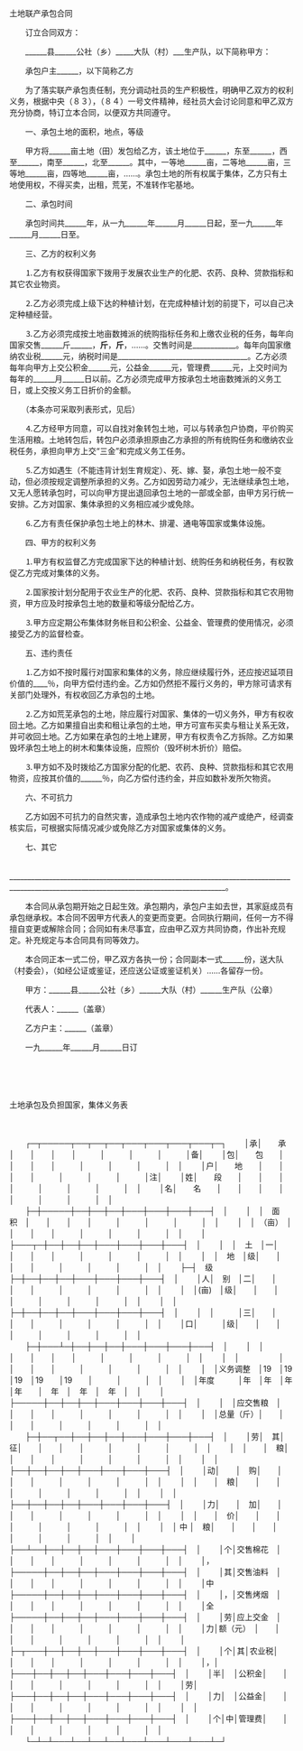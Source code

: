 



土地联产承包合同



 

　　订立合同双方：

　　______县______公社（乡）_____大队（村）___生产队，以下简称甲方：

　　承包户主______，以下简称乙方

　　为了落实联产承包责任制，充分调动社员的生产积极性，明确甲乙双方的权利义务，根据中央（８３），（８４）一号文件精神，经社员大会讨论同意和甲乙双方充分协商，特订立本合同，以便双方共同遵守。

　　一、承包土地的面积，地点，等级

　　甲方将______亩土地（田）发包给乙方，该土地位于______，东至______，西至______，南至______，北至______。其中，一等地______亩，二等地______亩，三等地______亩，四等地______亩，……。承包土地的所有权属于集体，乙方只有土地使用权，不得买卖，出租，荒芜，不准转作宅基地。

　　二、承包时间

　　承包时间共______年，从一九______年______月______日起，至一九______年______月______日至。

　　三、乙方的权利义务

　　⒈乙方有权获得国家下拨用于发展农业生产的化肥、农药、良种、贷款指标和其它农业物资。

　　⒉乙方必须完成上级下达的种植计划，在完成种植计划的前提下，可以自己决定种植经营。

　　⒊乙方必须完成按土地亩数摊派的统购指标任务和上缴农业税的任务，每年向国家交售______斤______，______斤______，______斤______，……。交售时间是____________。每年向国家缴纳农业税______元，纳税时间是____________________________________。乙方必须每年向甲方上交公积金______元，公益金______元，管理费______元，上交时间为每年的______月______日以前。乙方必须完成甲方按承包土地亩数摊派的义务工日，或上交按义务工日折价的金额。

　　（本条亦可采取列表形式，见后）

　　⒋乙方经甲方同意，可以自找对象转包土地，可以与转承包户协商，平价购买生活用粮。土地转包后，转包户必须承担原由乙方承担的所有统购任务和缴纳农业税任务，承担向甲方上交“三金”和完成义务工任务。

　　⒌乙方如遇生（不能违背计划生育规定）、死、嫁、娶，承包土地一般不变动，但必须按规定调整所承担的义务。乙方如因劳动力减少，无法继续承包土地，又无人愿转承包时，可以向甲方提出退回承包土地的一部或全部，由甲方另行统一安排。乙方对国家、集体承担的义务相应减少或免除。

　　⒍乙方有责任保护承包土地上的林木、排灌、通电等国家或集体设施。

　　四、甲方的权利义务

　　⒈甲方有权监督乙方完成国家下达的种植计划、统购任务和纳税任务，有权敦促乙方完成对集体的义务。

　　⒉国家按计划分配用于农业生产的化肥、农药、良种、贷款指标和其它农用物资，甲方应及时按承包土地的数量和等级分配给乙方。

　　⒊甲方应定期公布集体财务帐目和公积金、公益金、管理费的使用情况，必须接受乙方的监督检查。

　　五、违约责任

　　⒈乙方如不按时履行对国家和集体的义务，除应继续履行外，还应按迟延项目价值的____％，向甲方偿付违约金。乙方如仍然拒不履行义务的，甲方除可请求有关部门处理外，有权收回乙方承包的土地。

　　⒉乙方如荒芜承包的土地，除应履行对国家、集体的一切义务外，甲方有权收回土地。乙方如果擅自出卖和租让承包的土地，甲方可宣布买卖与租让关系无效，并可收回土地。乙方如果在承包的土地上建房，甲方有权责令乙方拆除。乙方如果毁坏承包土地上的树木和集体设施，应照价（毁坏树木折价）赔偿。

　　⒊甲方如不及时拨给乙方国家分配的化肥、农药、良种、贷款指标和其它农用物资，应按其价值的______％，向乙方偿付违约金，并应如数补发所欠物资。

　　六、不可抗力

　　乙方如因不可抗力的自然灾害，造成承包土地内农作物的减产或绝产，经调查核实后，可根据实际情况减少或免除乙方对国家或集体的义务。

　　七、其它

　　__________________________________________________________________________________________________________________________________________。

　　本合同从承包期开始之日起生效。承包期内，承包户主如去世，其家庭成员有承包继承权。本合同不因甲方代表人的变更而变更。合同执行期间，任何一方不得擅自变更或解除合同；合同如有未尽事宜，应由甲乙双方共同协商，作出补充规定。补充规定与本合同具有同等效力。

　　本合同正本一式二份，甲乙双方各执一份；合同副本一式______份，送大队（村委会），（如经公证或鉴证，还应送公证或鉴证机关）……各留存一份。

　　甲方：______县______公社（乡）______大队（村）______生产队（公章）

　　代表人：______（盖章）

　　乙方户主：______（盖章）

　　一九______年______月______日订

　　 

　　


 土地承包及负担国家，集体义务表



　　


　　┌─┬─────┬──┬──┬──┬───┬───┬───┬───┬─┐
　　│承│　　承　　│　　│　　│　　│　　　│　　　│　　　│　　　│备│
　　│包│　　包　　│　　│　　│　　│　　　│　　　│　　　│　　　│　│
　　│户│　　地　　│　　│　　│　　│　　　│　　　│　　　│　　　│注│
　　│姓│　　段　　│　　│　　│　　│　　　│　　　│　　　│　　　│　│
　　│名│　　名　　│　　│　　│　　│　　　│　　　│　　　│　　　│　│
　　├─┼─────┼──┼──┼──┼───┼───┼───┼───┤　│
　　│　│　面　积　│　　│　　│　　│　　　│　　　│　　　│　　　│　│
　　│　│　（亩）　│　　│　　│　　│　　　│　　　│　　　│　　　│　│
　　│　├───┬─┼──┼──┼──┼───┼───┼───┼───┤　│
　　│　│　土　│一│　　│　　│　　│　　　│　　　│　　　│　　　│　│
　　│　│　地　│级│　　│　　│　　│　　　│　　　│　　　│　　　│　│
　　├─┤　级　├─┼──┼──┼──┼───┼───┼───┼───┤　│
　　│人│　别　│二│　　│　　│　　│　　　│　　　│　　　│　　　│　│
　　│　│(亩)　│级│　　│　　│　　│　　　│　　　│　　　│　　　│　│
　　│　│　　　├─┼──┼──┼──┼───┼───┼───┼───┤　│
　　│　│　　　│三│　　│　　│　　│　　　│　　　│　　　│　　　│　│
　　│口│　　　│级│　　│　　│　　│　　　│　　　│　　　│　　　│　│
　　├─┼───┴─┼──┼──┼──┼───┼───┼───┼───┤　│
　　│　│　　　　　│　　│　　│　　│　　　│　　　│　　　│　　　│　│
　　│　│　　　　　│　　│　　│　　│　　　│　　　│　　　│　　　│　│
　　│　│义务调整　│19　│19　│19　│19　　│19　　│　　　│　　　│　│
　　│　│年度　　　│年　│年　│年　│年　　│　年　│　年　│　年　│　│
　　│　├─────┼──┼──┼──┼───┼───┼───┼───┤　│
　　│　│应交售粮　│　　│　　│　　│　　　│　　　│　　　│　　　│　│
　　│　│总量（斤）│　　│　　│　　│　　　│　　　│　　　│　　　│　│
　　├─┼──┬──┼──┼──┼──┼───┼───┼───┼───┤　│
　　│劳│　其│　征│　　│　　│　　│　　　│　　　│　　　│　　　│　│
　　│　│　　│　粮│　　│　　│　　│　　　│　　　│　　　│　　　│　│
　　│　│　　├──┼──┼──┼──┼───┼───┼───┼───┤　│
　　│动│　　│　购│　　│　　│　　│　　　│　　　│　　　│　　　│　│
　　│　│　　│　粮│　　│　　│　　│　　　│　　　│　　　│　　　│　│
　　│　│　　├──┼──┼──┼──┼───┼───┼───┼───┤　│
　　│力│　　│　加│　　│　　│　　│　　　│　　　│　　　│　　　│　│
　　│　│　　│　价│　　│　　│　　│　　　│　　　│　　　│　　　│　│
　　│　│ 中 │　粮│　　│　　│　　│　　　│　　　│　　　│　　　│　│
　　│　├──┴──┼──┼──┼──┼───┼───┼───┼───┤　│
　　│个│交售棉花　│　　│　　│　　│　　　│　　　│　　　│　　　│　│
　　│，├─────┼──┼──┼──┼───┼───┼───┼───┤　│
　　│其│交售油料　│　　│　　│　　│　　　│　　　│　　　│　　　│　│
　　│中├─────┼──┼──┼──┼───┼───┼───┼───┤　│
　　│，│交售烤烟　│　　│　　│　　│　　　│　　　│　　　│　　　│　│
　　│全├─────┼──┼──┼──┼───┼───┼───┼───┤　│
　　│劳│应上交金　│　　│　　│　　│　　　│　　　│　　　│　　　│　│
　　│力│额（元）　│　　│　　│　　│　　　│　　　│　　　│　　　│　│
　　│　├─┬───┼──┼──┼──┼───┼───┼───┼───┤　│
　　│个│其│农业税│　　│　　│　　│　　　│　　　│　　　│　　　│　│
　　│，│　├───┼──┼──┼──┼───┼───┼───┼───┤　│
　　│半│　│公积金│　　│　　│　　│　　　│　　　│　　　│　　　│　│
　　│劳│　├───┼──┼──┼──┼───┼───┼───┼───┤　│
　　│力│　│公益金│　　│　　│　　│　　　│　　　│　　　│　　　│　│
　　│　│　├───┼──┼──┼──┼───┼───┼───┼───┤　│
　　│个│中│管理费│　　│　　│　　│　　　│　　　│　　　│　　　│　│
　　└─┴─┴───┴──┴──┴──┴───┴───┴───┴───┴─┘
　　
